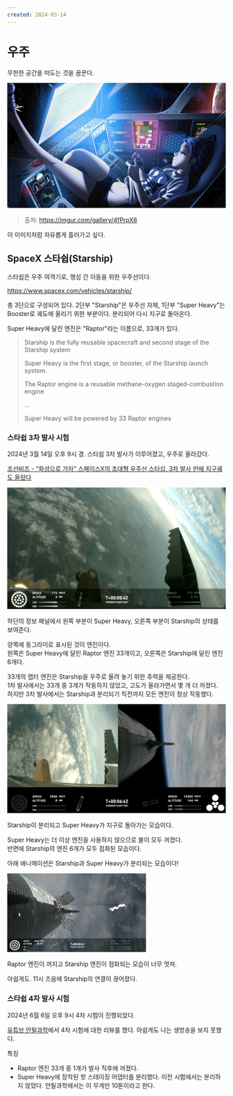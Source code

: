 ```yaml
---
created: 2024-03-14
---
```

# 우주

무한한 공간을 떠도는 것을 꿈꾼다.

![a person in a spaceship](./res/person-on-spaceship.png)

> 출처: https://imgur.com/gallery/4fPrpX8

이 이미지처럼 자유롭게 흘러가고 싶다.

## SpaceX 스타쉽(Starship)

스타쉽은 우주 여객기로, 행성 간 이동을 위한 우주선이다.

https://www.spacex.com/vehicles/starship/

총 3단으로 구성되어 있다.
2단부 "Starship"은 우주선 자체, 1단부 "Super Heavy"는 Booster로 궤도에 올리기 위한 부분이다. 분리되어 다시 지구로 돌아온다.

Super Heavy에 달린 엔진은 "Raptor"라는 이름으로, 33개가 있다.

> Starship is the fully reusable spacecraft and second stage of the Starship system
> 
> Super Heavy is the first stage, or booster, of the Starship launch system.
>
> The Raptor engine is a reusable methane-oxygen staged-combustion engine
> 
> ...
> 
> Super Heavy will be powered by 33 Raptor engines

### 스타쉽 3차 발사 시험

2024년 3월 14일 오후 9시 경. 스타쉽 3차 발사가 이루어졌고, 우주로 올라갔다.

[조선비즈 - “화성으로 가자” 스페이스X의 초대형 우주선 스타십, 3차 발사 만에 지구궤도 올랐다](https://biz.chosun.com/science-chosun/technology/2024/03/14/JH6FGNK5YNC5FEBSKINGFFOR34/)

![starship third launch 1](./res/starship-third-launch-integrated.png)

하단의 정보 패널에서 왼쪽 부분이 Super Heavy, 오른쪽 부분이 Starship의 상태를 보여준다.

양쪽에 동그라미로 표시된 것이 엔진이다.\
왼쪽은 Super Heavy에 달린 Raptor 엔진 33개이고, 오른쪽은 Starship에 달린 엔진 6개다.

33개의 랩터 엔진은 Starship을 우주로 올려 놓기 위한 추력을 제공한다.\
1차 발사에서는 33개 중 3개가 작동하지 않았고, 고도가 올라가면서 몇 개 더 꺼졌다.\
하지만 3차 발사에서는 Starship과 분리되기 직전까지 모든 엔진이 정상 작동했다.

![starship third launch 2](./res/starship-third-launch-separated.png)

Starship이 분리되고 Super Heavy가 지구로 돌아가는 모습이다.

Super Heavy는 더 이상 엔진을 사용하지 않으므로 불이 모두 꺼졌다.\
반면에 Starship의 엔진 6개가 모두 점화된 모습이다.

아래 애니메이션은 Starship과 Super Heavy가 분리되는 모습이다!

![starship third launch seperation animation](./res/starship-third-launch-separation.gif)

Raptor 엔진이 꺼지고 Starship 엔진이 점화되는 모습이 너무 멋져.

아쉽게도. 11시 즈음에 Starship의 연결이 끊어졌다.

### 스타쉽 4차 발사 시험

2024년 6월 6일 오후 9시 4차 시험이 진행되었다.

[유튜브 안될과학](https://www.youtube.com/watch?v=K2kLVm_QOIg)에서 4차 시험에 대한 리뷰를 했다.
아쉽게도 나는 생방송을 보지 못했다.

특징

- Raptor 엔진 33개 중 1개가 발사 직후에 꺼졌다.
- Super Heavy에 장착된 핫 스테이징 어댑터를 분리했다. 이전 시험에서는 분리하지 않았다. 안될과학에서는 이 무게만 10톤이라고 한다.
